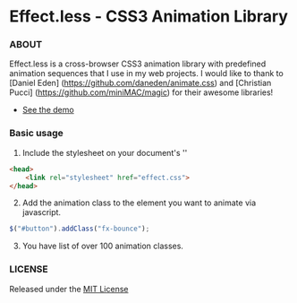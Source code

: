 # Effect.less - CSS3 Animation Library

### ABOUT

Effect.less is a cross-browser CSS3 animation library with predefined animation sequences that I use in my web projects. I would like to thank to [Daniel Eden] (https://github.com/daneden/animate.css) and [Christian Pucci] (https://github.com/miniMAC/magic) for their awesome libraries!

- [See the demo](http://avirtum.com/demo/effectless)

### Basic usage

1) Include the stylesheet on your document's '<head>'

```html
<head>
    <link rel="stylesheet" href="effect.css">
</head>
```

2) Add the animation class to the element you want to animate via javascript.

```javascript
$("#button").addClass("fx-bounce");
```

3) You have list of over 100 animation classes.


### LICENSE

Released under the [MIT License](http://www.opensource.org/licenses/mit-license.php)